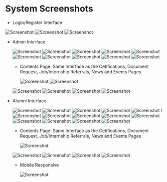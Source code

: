 # System Screenshots

- Login/Register Interface

![Screenshot](frontend/public/Pictures_system/login.jpg)
![Screenshot](frontend/public/Pictures_system/dataPrivacy.jpg)
![Screenshot](frontend/public/Pictures_system/register.jpg)

- Admin Interface

  ![Screenshot](frontend/public/Pictures_system/adminHomepage.jpg)
  ![Screenshot](frontend/public/Pictures_system/adminDashboard.jpg)
  ![Screenshot](frontend/public/Pictures_system/adminSurveyTool.jpg)
  ![Screenshot](frontend/public/Pictures_system/addSurvey.jpg)
  ![Screenshot](frontend/public/Pictures_system/viewSurvey.jpg)
  ![Screenshot](frontend/public/Pictures_system/viewSurvey2.jpg)
  ![Screenshot](frontend/public/Pictures_system/viewSurvey3.jpg)
  ![Screenshot](frontend/public/Pictures_system/adminThreads.jpg)
  ![Screenshot](frontend/public/Pictures_system/viewThreads.jpg)
  ![Screenshot](frontend/public/Pictures_system/addThreads.jpg)

  - Contents Page: Same Interface as the Cetifications, Document Request, Job/Internship Referrals, News and Events Pages

    ![Screenshot](frontend/public/Pictures_system/companiesAdmin.jpg)
    ![Screenshot](frontend/public/Pictures_system/addCompaniesAdmin.jpg)

  ![Screenshot](frontend/public/Pictures_system/viewAlumniPage.jpg)
  ![Screenshot](frontend/public/Pictures_system/viewAlumni.jpg)
  ![Screenshot](frontend/public/Pictures_system/reports.jpg)
  ![Screenshot](frontend/public/Pictures_system/adminAcct.jpg)

- Alumni Interface

  ![Screenshot](frontend/public/Pictures_system/alumniHomepage.jpg)
  ![Screenshot](frontend/public/Pictures_system/alumniUserProfile.png)
  ![Screenshot](frontend/public/Pictures_system/alumniUserProfile2.png)
  ![Screenshot](frontend/public/Pictures_system/alumniUserProfile3.png)
  ![Screenshot](frontend/public/Pictures_system/alumniUserProfile4.png)
  !![Screenshot](frontend/public/Pictures_system/alumniUserProfile5.png)
  ![Screenshot](frontend/public/Pictures_system/alumniUserProfile6.png)
  ![Screenshot](frontend/public/Pictures_system/alumniUserProfile6.png)
  ![Screenshot](frontend/public/Pictures_system/alumniUserProfile7.png)
  ![Screenshot](frontend/public/Pictures_system/alumniSurvey.jpg)
  ![Screenshot](frontend/public/Pictures_system/alumniSurvey2.jpg)
  ![Screenshot](frontend/public/Pictures_system/alumniThreads.jpg)
  ![Screenshot](frontend/public/Pictures_system/viewThreads.jpg)
  ![Screenshot](frontend/public/Pictures_system/addThreads.jpg)

  - Contents Page: Same Interface as the Cetifications, Document Request, Job/Internship Referrals, News and Events Pages

    ![Screenshot](frontend/public/Pictures_system/adminCompanies.jpg)

  ![Screenshot](frontend/public/Pictures_system/viewAlumniPage.jpg)
  ![Screenshot](frontend/public/Pictures_system/viewAlumni.jpg)
  ![Screenshot](frontend/public/Pictures_system/faqs.jpg)
  ![Screenshot](frontend/public/Pictures_system/faqs2.jpg)

  - Mobile Responsive

    ![Screenshot](frontend/public/Pictures_system/mobileRespo.jpg)
